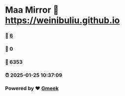# Maa Mirror :link: https://weinibuliu.github.io 
### :page_facing_up: [6](https://weinibuliu.github.io/tag.html) 
### :speech_balloon: 0 
### :hibiscus: 6353 
### :alarm_clock: 2025-01-25 10:37:09 
### Powered by :heart: [Gmeek](https://github.com/Meekdai/Gmeek)
